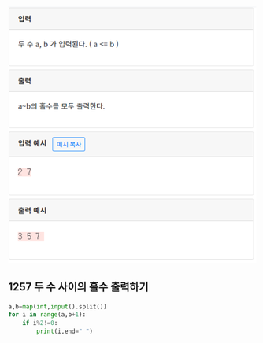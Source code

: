 ![](./img/image-20200428202651399.png)

## 1257  두 수 사이의 홀수 출력하기

```python
a,b=map(int,input().split())
for i in range(a,b+1):
    if i%2!=0:
        print(i,end=" ")
```



